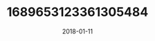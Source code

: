 ---
title: "1689653123361305484"
cover: "2018-01-11 14.46.10 1689653123361305484_46248401"
photo: "2018-01-11 14.46.10 1689653123361305484_46248401"
date: "2018-01-11"
type: "photo"
---